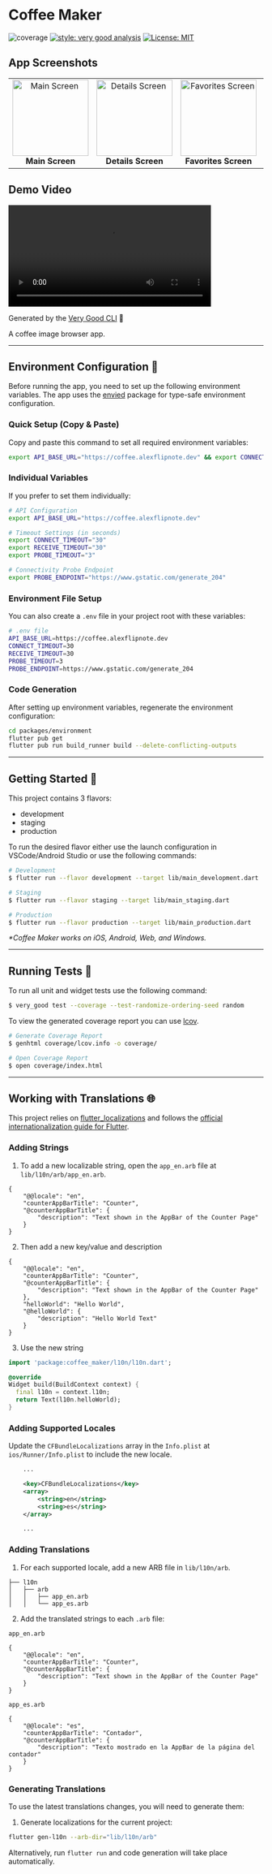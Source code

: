 # Coffee Maker

![coverage][coverage_badge]
[![style: very good analysis][very_good_analysis_badge]][very_good_analysis_link]
[![License: MIT][license_badge]][license_link]

## App Screenshots

<table>
  <tr>
    <td align="center">
      <img src="media/main.jpg" alt="Main Screen" width="150"/>
      <br><strong>Main Screen</strong>
    </td>
    <td align="center">
      <img src="media/details.jpg" alt="Details Screen" width="150"/>
      <br><strong>Details Screen</strong>
    </td>
    <td align="center">
      <img src="media/favorites.jpg" alt="Favorites Screen" width="150"/>
      <br><strong>Favorites Screen</strong>
    </td>
    <td align="center">
      <img src="media/empty.jpg" alt="Empty State" width="150"/>
      <br><strong>Empty State</strong>
    </td>
    <td align="center">
      <img src="media/network.jpg" alt="Network Error" width="150"/>
      <br><strong>Network Error</strong>
    </td>
  </tr>
</table>

## Demo Video

<video width="400" controls>
  <source src="media/coffee_maker.mp4" type="video/mp4">
  Your browser does not support the video tag.
</video>

Generated by the [Very Good CLI][very_good_cli_link] 🤖

A coffee image browser app.

---

## Environment Configuration 🔧

Before running the app, you need to set up the following environment variables. The app uses the [envied](https://pub.dev/packages/envied) package for type-safe environment configuration.

### Quick Setup (Copy & Paste)

Copy and paste this command to set all required environment variables:

```bash
export API_BASE_URL="https://coffee.alexflipnote.dev" && export CONNECT_TIMEOUT="30" && export RECEIVE_TIMEOUT="30" && export PROBE_TIMEOUT="3" && export PROBE_ENDPOINT="https://www.gstatic.com/generate_204"
```

### Individual Variables

If you prefer to set them individually:

```bash
# API Configuration
export API_BASE_URL="https://coffee.alexflipnote.dev"

# Timeout Settings (in seconds)
export CONNECT_TIMEOUT="30"
export RECEIVE_TIMEOUT="30"
export PROBE_TIMEOUT="3"

# Connectivity Probe Endpoint
export PROBE_ENDPOINT="https://www.gstatic.com/generate_204"
```

### Environment File Setup

You can also create a `.env` file in your project root with these variables:

```bash
# .env file
API_BASE_URL=https://coffee.alexflipnote.dev
CONNECT_TIMEOUT=30
RECEIVE_TIMEOUT=30
PROBE_TIMEOUT=3
PROBE_ENDPOINT=https://www.gstatic.com/generate_204
```

### Code Generation

After setting up environment variables, regenerate the environment configuration:

```bash
cd packages/environment
flutter pub get
flutter pub run build_runner build --delete-conflicting-outputs
```

---

## Getting Started 🚀

This project contains 3 flavors:

- development
- staging
- production

To run the desired flavor either use the launch configuration in VSCode/Android Studio or use the following commands:

```sh
# Development
$ flutter run --flavor development --target lib/main_development.dart

# Staging
$ flutter run --flavor staging --target lib/main_staging.dart

# Production
$ flutter run --flavor production --target lib/main_production.dart
```

_\*Coffee Maker works on iOS, Android, Web, and Windows._

---

## Running Tests 🧪

To run all unit and widget tests use the following command:

```sh
$ very_good test --coverage --test-randomize-ordering-seed random
```

To view the generated coverage report you can use [lcov](https://github.com/linux-test-project/lcov).

```sh
# Generate Coverage Report
$ genhtml coverage/lcov.info -o coverage/

# Open Coverage Report
$ open coverage/index.html
```

---

## Working with Translations 🌐

This project relies on [flutter_localizations][flutter_localizations_link] and follows the [official internationalization guide for Flutter][internationalization_link].

### Adding Strings

1. To add a new localizable string, open the `app_en.arb` file at `lib/l10n/arb/app_en.arb`.

```arb
{
    "@@locale": "en",
    "counterAppBarTitle": "Counter",
    "@counterAppBarTitle": {
        "description": "Text shown in the AppBar of the Counter Page"
    }
}
```

2. Then add a new key/value and description

```arb
{
    "@@locale": "en",
    "counterAppBarTitle": "Counter",
    "@counterAppBarTitle": {
        "description": "Text shown in the AppBar of the Counter Page"
    },
    "helloWorld": "Hello World",
    "@helloWorld": {
        "description": "Hello World Text"
    }
}
```

3. Use the new string

```dart
import 'package:coffee_maker/l10n/l10n.dart';

@override
Widget build(BuildContext context) {
  final l10n = context.l10n;
  return Text(l10n.helloWorld);
}
```

### Adding Supported Locales

Update the `CFBundleLocalizations` array in the `Info.plist` at `ios/Runner/Info.plist` to include the new locale.

```xml
    ...

    <key>CFBundleLocalizations</key>
	<array>
		<string>en</string>
		<string>es</string>
	</array>

    ...
```

### Adding Translations

1. For each supported locale, add a new ARB file in `lib/l10n/arb`.

```
├── l10n
│   ├── arb
│   │   ├── app_en.arb
│   │   └── app_es.arb
```

2. Add the translated strings to each `.arb` file:

`app_en.arb`

```arb
{
    "@@locale": "en",
    "counterAppBarTitle": "Counter",
    "@counterAppBarTitle": {
        "description": "Text shown in the AppBar of the Counter Page"
    }
}
```

`app_es.arb`

```arb
{
    "@@locale": "es",
    "counterAppBarTitle": "Contador",
    "@counterAppBarTitle": {
        "description": "Texto mostrado en la AppBar de la página del contador"
    }
}
```

### Generating Translations

To use the latest translations changes, you will need to generate them:

1. Generate localizations for the current project:

```sh
flutter gen-l10n --arb-dir="lib/l10n/arb"
```

Alternatively, run `flutter run` and code generation will take place automatically.

[coverage_badge]: coverage_badge.svg
[flutter_localizations_link]: https://api.flutter.dev/flutter/flutter_localizations/flutter_localizations-library.html
[internationalization_link]: https://flutter.dev/docs/development/accessibility-and-localization/internationalization
[license_badge]: https://img.shields.io/badge/license-MIT-blue.svg
[license_link]: https://opensource.org/licenses/MIT
[very_good_analysis_badge]: https://img.shields.io/badge/style-very_good_analysis-B22C89.svg
[very_good_analysis_link]: https://pub.dev/packages/very_good_analysis
[very_good_cli_link]: https://github.com/VeryGoodOpenSource/very_good_cli
